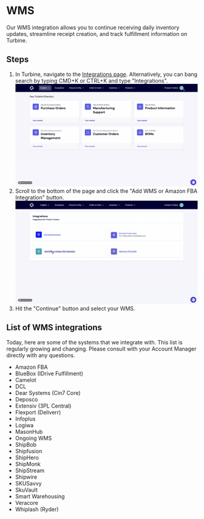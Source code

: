 # WMS

Our WMS integration allows you to continue receiving daily inventory updates, streamline receipt creation, and track fulfillment information on Turbine. 

## Steps
1. In Turbine, navigate to the [Integrations page](https://app.helloturbine.com/integrations). Alternatively, you can bang search by typing CMD+K or CTRL+K and type "Integrations".
![Navigate to settings GIF](../../static/img/integrations.gif)
2. Scroll to the bottom of the page and click the "Add WMS or Amazon FBA Integration" button.
![Navigate to settings GIF](../../static/img/wms.gif)
4. Hit the "Continue" button and select your WMS. 

## List of WMS integrations

Today, here are some of the systems that we integrate with. This list is regularly growing and changing. Please consult with your Account Manager directly with any questions. 

* Amazon FBA
* BlueBox (IDrive Fulfillment)
* Camelot
* DCL
* Dear Systems (Cin7 Core)
* Deposco
* Extensiv (3PL Central)
* Flexport (Deliverr)
* Infoplus
* Logiwa
* MasonHub
* Ongoing WMS
* ShipBob
* Shipfusion
* ShipHero
* ShipMonk
* ShipStream
* Shipwire
* SKUSavvy
* SkuVault
* Smart Warehousing
* Veracore
* Whiplash (Ryder)
